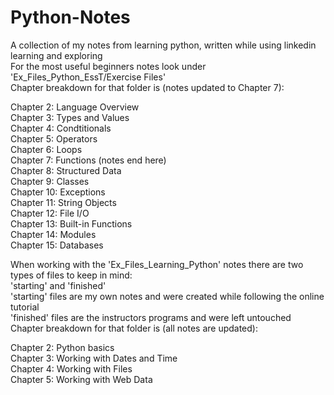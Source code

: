 # Python-Notes
A collection of my notes from learning python, written while using linkedin learning and exploring  
For the most useful beginners notes look under 'Ex_Files_Python_EssT/Exercise Files'  
Chapter breakdown for that folder is (notes updated to Chapter 7):  
  
Chapter 2: Language Overview  
Chapter 3: Types and Values  
Chapter 4: Condtitionals  
Chapter 5: Operators  
Chapter 6: Loops  
Chapter 7: Functions (notes end here)  
Chapter 8: Structured Data  
Chapter 9: Classes  
Chapter 10: Exceptions  
Chapter 11: String Objects  
Chapter 12: File I/O  
Chapter 13: Built-in Functions  
Chapter 14: Modules  
Chapter 15: Databases  
  
When working with the 'Ex_Files_Learning_Python' notes there are two types of files to keep in mind:  
'starting' and 'finished'  
'starting' files are my own notes and were created while following the online tutorial  
'finished' files are the instructors programs and were left untouched  
Chapter breakdown for that folder is (all notes are updated):  
  
Chapter 2: Python basics  
Chapter 3: Working with Dates and Time  
Chapter 4: Working with Files  
Chapter 5: Working with Web Data  
